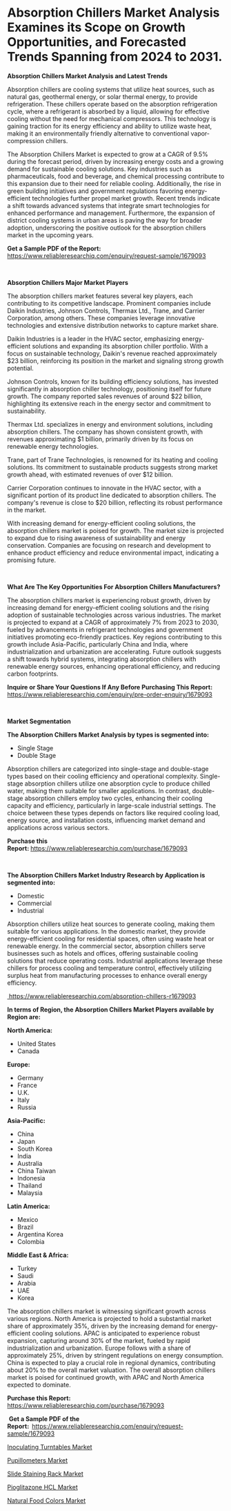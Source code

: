 <p><h1>Absorption Chillers Market Analysis Examines its Scope on Growth Opportunities, and Forecasted Trends Spanning from 2024 to 2031.</h1></p><p><strong>Absorption Chillers Market Analysis and Latest Trends</strong></p>
<p><p>Absorption chillers are cooling systems that utilize heat sources, such as natural gas, geothermal energy, or solar thermal energy, to provide refrigeration. These chillers operate based on the absorption refrigeration cycle, where a refrigerant is absorbed by a liquid, allowing for effective cooling without the need for mechanical compressors. This technology is gaining traction for its energy efficiency and ability to utilize waste heat, making it an environmentally friendly alternative to conventional vapor-compression chillers.</p><p>The Absorption Chillers Market is expected to grow at a CAGR of 9.5% during the forecast period, driven by increasing energy costs and a growing demand for sustainable cooling solutions. Key industries such as pharmaceuticals, food and beverage, and chemical processing contribute to this expansion due to their need for reliable cooling. Additionally, the rise in green building initiatives and government regulations favoring energy-efficient technologies further propel market growth. Recent trends indicate a shift towards advanced systems that integrate smart technologies for enhanced performance and management. Furthermore, the expansion of district cooling systems in urban areas is paving the way for broader adoption, underscoring the positive outlook for the absorption chillers market in the upcoming years.</p></p>
<p><strong>Get a Sample PDF of the Report:&nbsp;</strong> <a href="https://www.reliableresearchiq.com/enquiry/request-sample/1679093?utm_campaign=1106&utm_medium=2&utm_source=Github&utm_content=ia&utm_term=07112024&utm_id=absorption-chillers">https://www.reliableresearchiq.com/enquiry/request-sample/1679093</a></p>
<p>&nbsp;</p>
<p><strong>Absorption Chillers Major Market Players</strong></p>
<p><p>The absorption chillers market features several key players, each contributing to its competitive landscape. Prominent companies include Daikin Industries, Johnson Controls, Thermax Ltd., Trane, and Carrier Corporation, among others. These companies leverage innovative technologies and extensive distribution networks to capture market share.</p><p>Daikin Industries is a leader in the HVAC sector, emphasizing energy-efficient solutions and expanding its absorption chiller portfolio. With a focus on sustainable technology, Daikin's revenue reached approximately $23 billion, reinforcing its position in the market and signaling strong growth potential.</p><p>Johnson Controls, known for its building efficiency solutions, has invested significantly in absorption chiller technology, positioning itself for future growth. The company reported sales revenues of around $22 billion, highlighting its extensive reach in the energy sector and commitment to sustainability.</p><p>Thermax Ltd. specializes in energy and environment solutions, including absorption chillers. The company has shown consistent growth, with revenues approximating $1 billion, primarily driven by its focus on renewable energy technologies.</p><p>Trane, part of Trane Technologies, is renowned for its heating and cooling solutions. Its commitment to sustainable products suggests strong market growth ahead, with estimated revenues of over $12 billion.</p><p>Carrier Corporation continues to innovate in the HVAC sector, with a significant portion of its product line dedicated to absorption chillers. The company's revenue is close to $20 billion, reflecting its robust performance in the market.</p><p>With increasing demand for energy-efficient cooling solutions, the absorption chillers market is poised for growth. The market size is projected to expand due to rising awareness of sustainability and energy conservation. Companies are focusing on research and development to enhance product efficiency and reduce environmental impact, indicating a promising future.</p></p>
<p>&nbsp;</p>
<p><strong>What Are The Key Opportunities For Absorption Chillers Manufacturers?</strong></p>
<p><p>The absorption chillers market is experiencing robust growth, driven by increasing demand for energy-efficient cooling solutions and the rising adoption of sustainable technologies across various industries. The market is projected to expand at a CAGR of approximately 7% from 2023 to 2030, fueled by advancements in refrigerant technologies and government initiatives promoting eco-friendly practices. Key regions contributing to this growth include Asia-Pacific, particularly China and India, where industrialization and urbanization are accelerating. Future outlook suggests a shift towards hybrid systems, integrating absorption chillers with renewable energy sources, enhancing operational efficiency, and reducing carbon footprints.</p></p>
<p><strong>Inquire or Share Your Questions If Any Before Purchasing This Report:</strong> <a href="https://www.reliableresearchiq.com/enquiry/pre-order-enquiry/1679093?utm_campaign=1106&utm_medium=2&utm_source=Github&utm_content=ia&utm_term=07112024&utm_id=absorption-chillers">https://www.reliableresearchiq.com/enquiry/pre-order-enquiry/1679093</a></p>
<p>&nbsp;</p>
<p><strong>Market Segmentation</strong></p>
<p><strong>The Absorption Chillers Market Analysis by types is segmented into:</strong></p>
<p><ul><li>Single Stage</li><li>Double Stage</li></ul></p>
<p><p>Absorption chillers are categorized into single-stage and double-stage types based on their cooling efficiency and operational complexity. Single-stage absorption chillers utilize one absorption cycle to produce chilled water, making them suitable for smaller applications. In contrast, double-stage absorption chillers employ two cycles, enhancing their cooling capacity and efficiency, particularly in large-scale industrial settings. The choice between these types depends on factors like required cooling load, energy source, and installation costs, influencing market demand and applications across various sectors.</p></p>
<p><strong>Purchase this Report:&nbsp;</strong><a href="https://www.reliableresearchiq.com/purchase/1679093?utm_campaign=1106&utm_medium=2&utm_source=Github&utm_content=ia&utm_term=07112024&utm_id=absorption-chillers">https://www.reliableresearchiq.com/purchase/1679093</a></p>
<p>&nbsp;</p>
<p><strong>The Absorption Chillers Market Industry Research by Application is segmented into:</strong></p>
<p><ul><li>Domestic</li><li>Commercial</li><li>Industrial</li></ul></p>
<p><p>Absorption chillers utilize heat sources to generate cooling, making them suitable for various applications. In the domestic market, they provide energy-efficient cooling for residential spaces, often using waste heat or renewable energy. In the commercial sector, absorption chillers serve businesses such as hotels and offices, offering sustainable cooling solutions that reduce operating costs. Industrial applications leverage these chillers for process cooling and temperature control, effectively utilizing surplus heat from manufacturing processes to enhance overall energy efficiency.</p></p>
<p><a href="https://www.reliableresearchiq.com/absorption-chillers-r1679093?utm_campaign=1106&utm_medium=2&utm_source=Github&utm_content=ia&utm_term=07112024&utm_id=absorption-chillers">&nbsp;https://www.reliableresearchiq.com/absorption-chillers-r1679093</a></p>
<p><strong>In terms of Region, the Absorption Chillers Market Players available by Region are:</strong></p>
<p>
    <p> <strong> North America: </strong>
        <ul>
            <li>United States</li>
            <li>Canada</li>
        </ul>
        </p> 
    <p> <strong> Europe: </strong>
        <ul>
            <li>Germany</li>
            <li>France</li>
            <li>U.K.</li>
            <li>Italy</li>
            <li>Russia</li>
        </ul>
        </p> 
    <p> <strong> Asia-Pacific: </strong>
        <ul>
            <li>China</li>
            <li>Japan</li>
            <li>South Korea</li>
            <li>India</li>
            <li>Australia</li>
            <li>China Taiwan</li>
            <li>Indonesia</li>
            <li>Thailand</li>
            <li>Malaysia</li>
        </ul>
        </p> 
    <p> <strong> Latin America: </strong>
        <ul>
            <li>Mexico</li>
            <li>Brazil</li>
            <li>Argentina Korea</li>
            <li>Colombia</li>
        </ul>
        </p> 
    <p> <strong> Middle East & Africa: </strong>
        <ul>
            <li>Turkey</li>
            <li>Saudi</li>
            <li>Arabia</li>
            <li>UAE</li>
            <li>Korea</li>
        </ul>
    </p>
    </p>
<p><p>The absorption chillers market is witnessing significant growth across various regions. North America is projected to hold a substantial market share of approximately 35%, driven by the increasing demand for energy-efficient cooling solutions. APAC is anticipated to experience robust expansion, capturing around 30% of the market, fueled by rapid industrialization and urbanization. Europe follows with a share of approximately 25%, driven by stringent regulations on energy consumption. China is expected to play a crucial role in regional dynamics, contributing about 20% to the overall market valuation. The overall absorption chillers market is poised for continued growth, with APAC and North America expected to dominate.</p></p>
<p><strong>Purchase this Report: </strong><a href="https://www.reliableresearchiq.com/purchase/1679093?utm_campaign=1106&utm_medium=2&utm_source=Github&utm_content=ia&utm_term=07112024&utm_id=absorption-chillers">https://www.reliableresearchiq.com/purchase/1679093</a></p>
<p>&nbsp;<strong>Get a Sample PDF of the Report:&nbsp;&nbsp;</strong><a href="https://www.reliableresearchiq.com/enquiry/request-sample/1679093?utm_campaign=1106&utm_medium=2&utm_source=Github&utm_content=ia&utm_term=07112024&utm_id=absorption-chillers">https://www.reliableresearchiq.com/enquiry/request-sample/1679093</a></p>
<p><strong></strong></p>
<p><p><a href="https://issuu.com/reportprime-2/docs/inoculating-turntables-market-size-_877d397a27881e?utm_campaign=1106&utm_medium=2&utm_source=Github&utm_content=ia&utm_term=07112024&utm_id=absorption-chillers">Inoculating Turntables Market</a></p><p><a href="https://issuu.com/reportprime-2/docs/pupillometers-market-size-2030.pptx_81445fa1feb2e0?utm_campaign=1106&utm_medium=2&utm_source=Github&utm_content=ia&utm_term=07112024&utm_id=absorption-chillers">Pupillometers Market</a></p><p><a href="https://issuu.com/reportprime-2/docs/slide-staining-rack-market-size-203_34a71c8ea0a0c8?utm_campaign=1106&utm_medium=2&utm_source=Github&utm_content=ia&utm_term=07112024&utm_id=absorption-chillers">Slide Staining Rack Market</a></p><p><a href="https://github.com/hentonwytandusyl0/Market-Research-Report-List-1/blob/main/pioglitazone-hcl-market.md?utm_campaign=1106&utm_medium=2&utm_source=Github&utm_content=ia&utm_term=07112024&utm_id=absorption-chillers">Pioglitazone HCL Market</a></p><p><a href="https://github.com/fratgqppizur/Market-Research-Report-List-1/blob/main/natural-food-colors-market.md?utm_campaign=1106&utm_medium=2&utm_source=Github&utm_content=ia&utm_term=07112024&utm_id=absorption-chillers">Natural Food Colors Market</a></p></p>